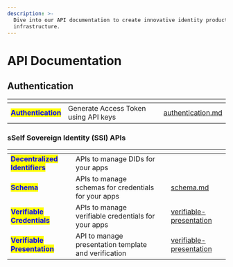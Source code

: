 ```yaml
---
description: >-
  Dive into our API documentation to create innovative identity products on our
  infrastructure.
---
```


# API Documentation

## Authentication

<table data-view="cards"><thead><tr><th></th><th></th><th></th><th data-hidden data-card-target data-type="content-ref"></th></tr></thead><tbody><tr><td><mark style="color:blue;"><strong>Authentication</strong></mark></td><td>Generate Access Token using API keys</td><td></td><td><a href="authentication.md">authentication.md</a></td></tr></tbody></table>

### sSelf Sovereign Identity (SSI) APIs

<table data-view="cards"><thead><tr><th></th><th></th><th></th><th data-hidden data-card-target data-type="content-ref"></th></tr></thead><tbody><tr><td><mark style="color:blue;"><strong>Decentralized Identifiers</strong></mark> </td><td>APIs to manage DIDs for your apps</td><td></td><td></td></tr><tr><td><mark style="color:blue;"><strong>Schema</strong></mark></td><td>APIs to manage schemas for credentials for your apps</td><td></td><td><a href="schema.md">schema.md</a></td></tr><tr><td><mark style="color:blue;"><strong>Verifiable Credentials</strong></mark></td><td>APIs to manage verifiable credentials for your apps</td><td></td><td><a href="verifiable-presentation/">verifiable-presentation</a></td></tr><tr><td><mark style="color:blue;"><strong>Verifiable Presentation</strong></mark></td><td>API to manage presentation template and verification</td><td></td><td><a href="verifiable-presentation/">verifiable-presentation</a></td></tr></tbody></table>
